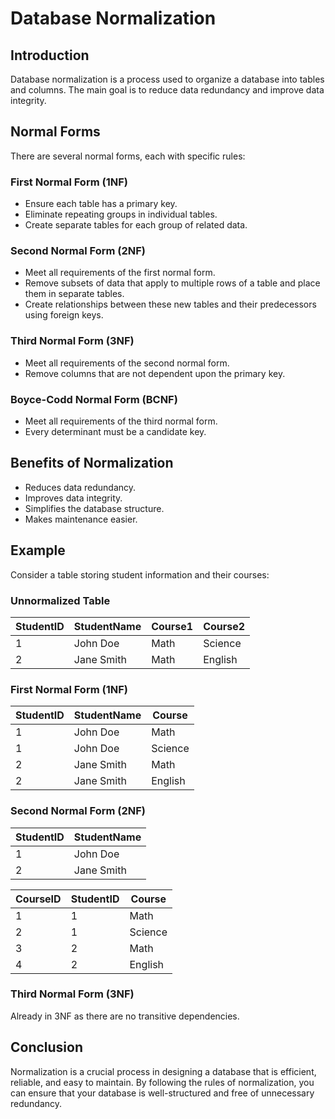 # Database Normalization

## Introduction

Database normalization is a process used to organize a database into tables and columns. The main goal is to reduce data redundancy and improve data integrity.

## Normal Forms

There are several normal forms, each with specific rules:

### First Normal Form (1NF)

- Ensure each table has a primary key.
- Eliminate repeating groups in individual tables.
- Create separate tables for each group of related data.

### Second Normal Form (2NF)

- Meet all requirements of the first normal form.
- Remove subsets of data that apply to multiple rows of a table and place them in separate tables.
- Create relationships between these new tables and their predecessors using foreign keys.

### Third Normal Form (3NF)

- Meet all requirements of the second normal form.
- Remove columns that are not dependent upon the primary key.

### Boyce-Codd Normal Form (BCNF)

- Meet all requirements of the third normal form.
- Every determinant must be a candidate key.

## Benefits of Normalization

- Reduces data redundancy.
- Improves data integrity.
- Simplifies the database structure.
- Makes maintenance easier.

## Example

Consider a table storing student information and their courses:

### Unnormalized Table

| StudentID | StudentName | Course1 | Course2 |
| --------- | ----------- | ------- | ------- |
| 1         | John Doe    | Math    | Science |
| 2         | Jane Smith  | Math    | English |

### First Normal Form (1NF)

| StudentID | StudentName | Course  |
| --------- | ----------- | ------- |
| 1         | John Doe    | Math    |
| 1         | John Doe    | Science |
| 2         | Jane Smith  | Math    |
| 2         | Jane Smith  | English |

### Second Normal Form (2NF)

| StudentID | StudentName |
| --------- | ----------- |
| 1         | John Doe    |
| 2         | Jane Smith  |

| CourseID | StudentID | Course  |
| -------- | --------- | ------- |
| 1        | 1         | Math    |
| 2        | 1         | Science |
| 3        | 2         | Math    |
| 4        | 2         | English |

### Third Normal Form (3NF)

Already in 3NF as there are no transitive dependencies.

## Conclusion

Normalization is a crucial process in designing a database that is efficient, reliable, and easy to maintain. By following the rules of normalization, you can ensure that your database is well-structured and free of unnecessary redundancy.
